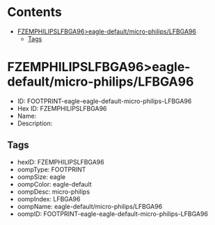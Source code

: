 



Contents
========

* [FZEMPHILIPSLFBGA96>eagle-default/micro-philips/LFBGA96](#fzemphilipslfbga96eagle-defaultmicro-philipslfbga96)
	* [Tags](#tags)

# FZEMPHILIPSLFBGA96>eagle-default/micro-philips/LFBGA96

- ID: FOOTPRINT-eagle-eagle-default-micro-philips-LFBGA96
- Hex ID: FZEMPHILIPSLFBGA96
- Name: 
- Description: 

## Tags

- hexID: FZEMPHILIPSLFBGA96
- oompType: FOOTPRINT
- oompSize: eagle
- oompColor: eagle-default
- oompDesc: micro-philips
- oompIndex: LFBGA96
- oompName: eagle-default/micro-philips/LFBGA96
- oompID: FOOTPRINT-eagle-eagle-default-micro-philips-LFBGA96
